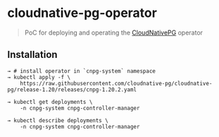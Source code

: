 # cloudnative-pg-operator

> PoC for deploying and operating the [CloudNativePG](https://cloudnative-pg.io/) operator

## Installation

```shell
→ # install operator in `cnpg-system` namespace
→ kubectl apply -f \
    https://raw.githubusercontent.com/cloudnative-pg/cloudnative-pg/release-1.20/releases/cnpg-1.20.2.yaml

→ kubectl get deployments \
    -n cnpg-system cnpg-controller-manager

→ kubectl describe deployments \
    -n cnpg-system cnpg-controller-manager
```
